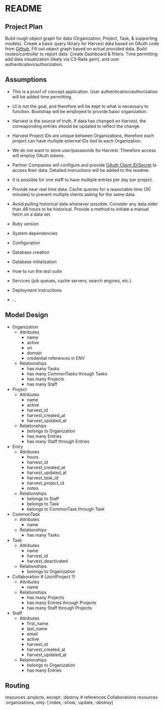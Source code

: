 # README

## Project Plan

Build rough object graph for data (Organization, Project, Task, & supporting models). Create a basic query library for Harvest data based on OAuth code from [Github](https://github.com/harvesthq/harvest_api_samples/blob/master/oauth/harvest_api_oauth_sample.rb). Fill out object graph based on actual provided data. Build routes/controller to report data. Create Dashboard & filters. Time permitting add data visualization (likely via C3-Rails gem), and user authentication/authorization.

## Assumptions
* This is a proof of concept application. User authentication/authorization will be added time permitting.
* UI is not the goal, and therefore will be kept to what is necessary to function. Bootstrap will be employed to provide basic organization.
* Harvest is the source of truth. If data has changed on Harvest, the corresponding entries should be updated to reflect the change.
* Harvest Project IDs are unique between Organizations, therefore each project can have multiple external IDs tied to each Organization.
* We do not want to store user/passwords for Harvest. Therefore access will employ OAuth tokens.
* Partner Companies will configure and provide [OAuth Client ID/Secret](https://YOURACCOUNT.harvestapp.com/oauth2_clients) to access their data. Detailed instructions will be added to the readme.
* It is possible for one staff to have multiple entries per day per project. 
* Provide near real time data. Cache queries for a reasonable time (30 minutes) to prevent multiple clients asking for the same data.
* Avoid pulling historical data whenever possible. Consider any data older than 48 hours to be historical. Provide a method to initiate a manual fetch on a data set.

* Ruby version

* System dependencies

* Configuration

* Database creation

* Database initialization

* How to run the test suite

* Services (job queues, cache servers, search engines, etc.)

* Deployment instructions

* ...
## Model Design

* Organization 
    - Attributes
        + name 
        + active
        + uri
        + domain
        + credential references in ENV
    - Relationships
        + has many Tasks
        + has many CommonTasks through Tasks
        + has many Projects
        + has many Staff
* Project
    - Attributes
        + name 
        + active
        + harvest_id
        + harvest_created_at
        + harvest_updated_at
    - Relationships
        + belongs to Organization
        + has many Entries
        + has many Staff through Entries
* Entry
    -  Attributes
        +  hours
        +  harvest_id
        +  harvest_created_at
        +  harvest_updated_at
        +  harvest_task_id
        +  harvest_project_id
        +  notes
    -  Relationships
        +  belongs to Staff
        +  belongs to Task
        +  belongs to CommonTask through Task
* CommonTask 
    - Attributes
        + name 
    - Relationships 
        + has many Tasks
* Task 
    -  Attributes
        +  name
        +  harvest_id
        +  harvest_deactivated
    -  Relationships
        +  belongs to Organization
* Collaboration # (JointProject ?)
    -  Attributes
        +  name
    -  Relationships
        +  has many Projects
        +  has many Entries through Projects
        +  has many Staff through Projects
* Staff 
    -  Attributes 
        +  first_name
        +  last_name
        +  email
        +  active 
        +  harvest_id 
        +  harvest_created_at
        +  harvest_updated_at
    -  Relationships
        +  belongs to Organization
        +  has many Entries


## Routing

resources :projects, except: :destroy # references Collaborations
resources :organizations, only: [:index, :show, :update, :destroy]

